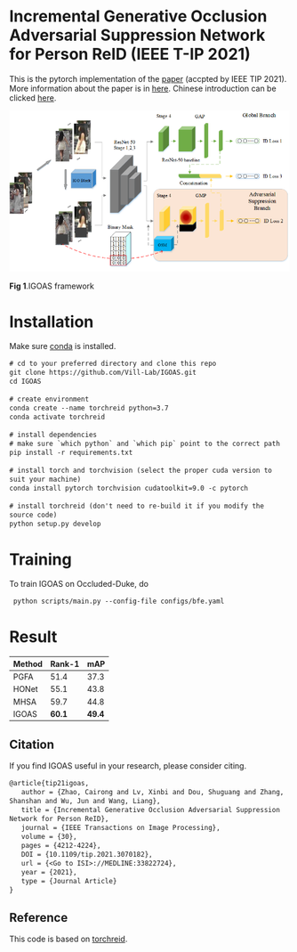 # Incremental Generative Occlusion Adversarial Suppression Network for Person ReID (IEEE T-IP 2021) 

This is the pytorch implementation of the [paper](https://ieeexplore.ieee.org/abstract/document/9397375) (accpted by IEEE TIP 2021). More information about the paper is in [here](https://shuguang-52.github.io/igoas/). Chinese introduction can be clicked [here](https://mp.weixin.qq.com/s/hw27ks6KA-6S3842iqmnwA).

<img src='figures/21_tip_igoas.png'>

**Fig 1**.IGOAS framework

# Installation

Make sure [conda](https://www.anaconda.com/distribution/) is installed.

    # cd to your preferred directory and clone this repo
    git clone https://github.com/Vill-Lab/IGOAS.git
    cd IGOAS
    
    # create environment
    conda create --name torchreid python=3.7
    conda activate torchreid
    
    # install dependencies
    # make sure `which python` and `which pip` point to the correct path
    pip install -r requirements.txt
    
    # install torch and torchvision (select the proper cuda version to suit your machine)
    conda install pytorch torchvision cudatoolkit=9.0 -c pytorch
    
    # install torchreid (don't need to re-build it if you modify the source code)
    python setup.py develop


# Training
To train IGOAS on Occluded-Duke, do

     python scripts/main.py --config-file configs/bfe.yaml


# Result

| Method | Rank-1 | mAP |
| ------ | ------ | ------ |
| PGFA | 51.4 | 37.3 |
| HONet| 55.1 | 43.8 |
| MHSA | 59.7 | 44.8 |
|IGOAS | **60.1** | **49.4** |



## Citation 
If you find IGOAS useful in your research, please consider citing.

```
@article{tip21igoas,
   author = {Zhao, Cairong and Lv, Xinbi and Dou, Shuguang and Zhang, Shanshan and Wu, Jun and Wang, Liang},
   title = {Incremental Generative Occlusion Adversarial Suppression Network for Person ReID},
   journal = {IEEE Transactions on Image Processing},
   volume = {30},
   pages = {4212-4224},
   DOI = {10.1109/tip.2021.3070182},
   url = {<Go to ISI>://MEDLINE:33822724},
   year = {2021},
   type = {Journal Article}
}
```

## Reference
This code is based on [torchreid](https://github.com/KaiyangZhou/deep-person-reid).

